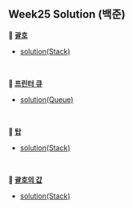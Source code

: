 ## Week25 Solution (백준) 

**👀 [괄호](https://www.acmicpc.net/problem/9012)**

- [solution(Stack)](https://github.com/BBBOMi/Algorithms-New/blob/master/week25/BOJ9012.java)



<br/>

 

**👀 [프린터 큐](https://www.acmicpc.net/problem/1966)**

- [solution(Queue)](https://github.com/BBBOMi/Algorithms-New/blob/master/week25/BOJ1966.java)



<br/> 

**👀 [탑](https://www.acmicpc.net/problem/2493)**

- [solution(Stack)](https://github.com/BBBOMi/Algorithms-New/blob/master/week25/BOJ2493.java)



<br/>

 

**👀 [괄호의 값](https://www.acmicpc.net/problem/2504)**

- [solution(Stack)](https://github.com/BBBOMi/Algorithms-New/blob/master/week25/BOJ2504.java)

